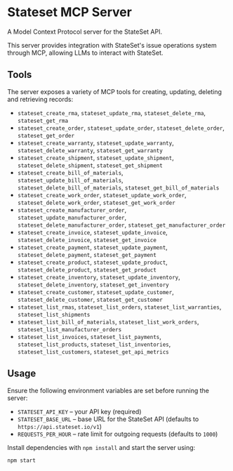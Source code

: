 # Stateset MCP Server

A Model Context Protocol server for the StateSet API.

This server provides integration with StateSet's issue operations system through MCP, allowing LLMs to interact with StateSet.

## Tools

The server exposes a variety of MCP tools for creating, updating, deleting and retrieving records:

- `stateset_create_rma`, `stateset_update_rma`, `stateset_delete_rma`, `stateset_get_rma`
- `stateset_create_order`, `stateset_update_order`, `stateset_delete_order`, `stateset_get_order`
- `stateset_create_warranty`, `stateset_update_warranty`, `stateset_delete_warranty`, `stateset_get_warranty`
- `stateset_create_shipment`, `stateset_update_shipment`, `stateset_delete_shipment`, `stateset_get_shipment`
- `stateset_create_bill_of_materials`, `stateset_update_bill_of_materials`, `stateset_delete_bill_of_materials`, `stateset_get_bill_of_materials`
- `stateset_create_work_order`, `stateset_update_work_order`, `stateset_delete_work_order`, `stateset_get_work_order`
- `stateset_create_manufacturer_order`, `stateset_update_manufacturer_order`, `stateset_delete_manufacturer_order`, `stateset_get_manufacturer_order`
- `stateset_create_invoice`, `stateset_update_invoice`, `stateset_delete_invoice`, `stateset_get_invoice`
- `stateset_create_payment`, `stateset_update_payment`, `stateset_delete_payment`, `stateset_get_payment`
- `stateset_create_product`, `stateset_update_product`, `stateset_delete_product`, `stateset_get_product`
- `stateset_create_inventory`, `stateset_update_inventory`, `stateset_delete_inventory`, `stateset_get_inventory`
- `stateset_create_customer`, `stateset_update_customer`, `stateset_delete_customer`, `stateset_get_customer`
- `stateset_list_rmas`, `stateset_list_orders`, `stateset_list_warranties`, `stateset_list_shipments`
- `stateset_list_bill_of_materials`, `stateset_list_work_orders`, `stateset_list_manufacturer_orders`
- `stateset_list_invoices`, `stateset_list_payments`, `stateset_list_products`, `stateset_list_inventories`, `stateset_list_customers`, `stateset_get_api_metrics`

## Usage

Ensure the following environment variables are set before running the server:

- `STATESET_API_KEY` – your API key (required)
- `STATESET_BASE_URL` – base URL for the StateSet API (defaults to `https://api.stateset.io/v1`)
- `REQUESTS_PER_HOUR` – rate limit for outgoing requests (defaults to `1000`)

Install dependencies with `npm install` and start the server using:

```bash
npm start
```

